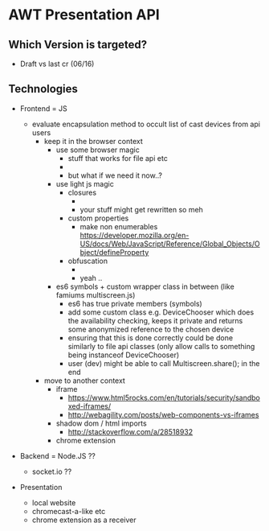 # AWT Presentation API

## Which Version is targeted?

- Draft vs last cr (06/16)

## Technologies

- Frontend = JS
  - evaluate encapsulation method to occult list of cast devices from api users
    - keep it in the browser context
      - use some browser magic
        - stuff that works for file api etc
        - <example>
        - but what if we need it now..?
      - use light js magic
        - closures
          - <example>
          - your stuff might get rewritten so meh
        - custom properties
          - make non enumerables https://developer.mozilla.org/en-US/docs/Web/JavaScript/Reference/Global_Objects/Object/defineProperty
        - obfuscation
          - <example>
          - yeah ..
      - es6 symbols + custom wrapper class in between (like famiums multiscreen.js)
        - es6 has true private members (symbols)
        - add some custom class e.g. DeviceChooser which does the availability checking, keeps it private and returns some anonymized reference to the chosen device
        - ensuring that this is done correctly could be done similarly to file api classes (only allow calls to something being instanceof DeviceChooser)
        - user (dev) might be able to call Multiscreen.share(); in the end
    - move to another context
      - iframe
        - https://www.html5rocks.com/en/tutorials/security/sandboxed-iframes/
        - http://webagility.com/posts/web-components-vs-iframes
      - shadow dom / html imports
        - http://stackoverflow.com/a/28518932
      - chrome extension

- Backend = Node.JS ??
  - socket.io ??

- Presentation
  - local website
  - chromecast-a-like etc
  - chrome extension as a receiver
